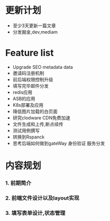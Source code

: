 # 更新计划

- 至少3天更新一篇文章
- 分发掘金,dev,mediam

# Feature list

- Upgrade SEO metadata data
-  邀请码注册机制
-  前后端权限控制升级
-  填写完毕邮件分发
-  redis应用
-  ASB的应用
-  K8s部署及应用
-  降低图片加载的白页面
-  研究clodware CDN免费加速
-  文件生成和上传,断点续传
-  测试用例撰写
-  转换到Rspanck
-  思考后端如何做到gateWay 身份验证 服务分发

# 内容规划

### 1. 前期简介

### 2. 前端文件设计以及layout实现

### 3. 填写表单设计,状态管理



